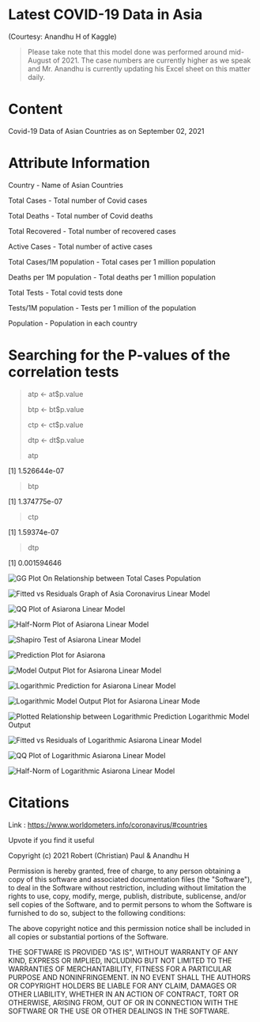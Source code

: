 # Latest COVID-19 Data in Asia
(Courtesy: Anandhu H of Kaggle)

>Please take note that this model done was performed around mid-August of 2021. The case numbers are currently higher as we speak and Mr. Anandhu is currently updating his Excel sheet on this matter daily.

# Content
Covid-19 Data of Asian Countries as on September 02, 2021

# Attribute Information

Country - Name of Asian Countries

Total Cases - Total number of Covid cases

Total Deaths - Total number of Covid deaths

Total Recovered - Total number of recovered cases

Active Cases - Total number of active cases

Total Cases/1M population - Total cases per 1 million population

Deaths per 1M population - Total deaths per 1 million population

Total Tests - Total covid tests done

Tests/1M population - Tests per 1 million of the population

Population - Population in each country

# Searching for the P-values of the correlation tests
> atp <- at$p.value
> 
> btp <- bt$p.value
> 
> ctp <- ct$p.value
> 
> dtp <- dt$p.value
> 
> atp
> 
[1] 1.526644e-07

> btp
> 
[1] 1.374775e-07

> ctp
> 
[1] 1.59374e-07

> dtp
> 
[1] 0.001594646

![GG Plot On Relationship between Total Cases   Population](https://user-images.githubusercontent.com/87962854/132267208-79d1c98a-edeb-4921-b21f-5e02856354d3.png)

![Fitted vs  Residuals Graph of Asia Coronavirus Linear Model](https://user-images.githubusercontent.com/87962854/132267137-0d1bfe58-2049-4331-a5ed-81df15586032.png)

![QQ Plot of Asiarona Linear Model](https://user-images.githubusercontent.com/87962854/132267239-103ed02b-c979-4c4b-8d15-38e48f80a16a.png)

![Half-Norm Plot of Asiarona Linear Model](https://user-images.githubusercontent.com/87962854/132267674-e43a5fea-7969-4bf7-92f8-260acfd56b54.png)

![Shapiro Test of Asiarona Linear Model](https://user-images.githubusercontent.com/87962854/132267712-54b9f2b7-d776-42b8-9713-80c70a91adfc.png)

![Prediction Plot for Asiarona](https://user-images.githubusercontent.com/87962854/132267741-f1f472a6-bb5e-4dd2-966e-efc0f2e99459.png)

![Model Output Plot for Asiarona Linear Model](https://user-images.githubusercontent.com/87962854/132267756-a6986a98-dff6-447f-b2b5-225f89ab204a.png)

![Logarithmic Prediction for Asiarona Linear Model](https://user-images.githubusercontent.com/87962854/132267779-fe515ad5-a67b-4d05-a963-50dbac71e70a.png)

![Logarithmic Model Output Plot for Asiarona Linear Mode](https://user-images.githubusercontent.com/87962854/132267787-67c7e82d-08d9-44e8-80dd-4d07c67217bf.png)

![Plotted Relationship between Logarithmic Prediction   Logarithmic Model Output](https://user-images.githubusercontent.com/87962854/132267807-88f65401-3e31-4a84-8752-4994d8d830a2.png)

![Fitted vs  Residuals of Logarithmic Asiarona Linear Model](https://user-images.githubusercontent.com/87962854/132267825-5d67ec5e-72a6-43f0-9192-567f3c2dc7dd.png)

![QQ Plot of Logarithmic Asiarona Linear Model](https://user-images.githubusercontent.com/87962854/132267856-f26a3344-38a3-4212-84d2-b843b1f8a553.png)

![Half-Norm of Logarithmic Asiarona Linear Model](https://user-images.githubusercontent.com/87962854/132267916-d9adee2f-2790-4adb-b152-c5a9ec778d8a.png)


# Citations

Link : https://www.worldometers.info/coronavirus/#countries

Upvote if you find it useful

Copyright (c) 2021 Robert (Christian) Paul & Anandhu H

Permission is hereby granted, free of charge, to any person obtaining a copy
of this software and associated documentation files (the "Software"), to deal
in the Software without restriction, including without limitation the rights
to use, copy, modify, merge, publish, distribute, sublicense, and/or sell
copies of the Software, and to permit persons to whom the Software is
furnished to do so, subject to the following conditions:

The above copyright notice and this permission notice shall be included in all
copies or substantial portions of the Software.

THE SOFTWARE IS PROVIDED "AS IS", WITHOUT WARRANTY OF ANY KIND, EXPRESS OR
IMPLIED, INCLUDING BUT NOT LIMITED TO THE WARRANTIES OF MERCHANTABILITY,
FITNESS FOR A PARTICULAR PURPOSE AND NONINFRINGEMENT. IN NO EVENT SHALL THE
AUTHORS OR COPYRIGHT HOLDERS BE LIABLE FOR ANY CLAIM, DAMAGES OR OTHER
LIABILITY, WHETHER IN AN ACTION OF CONTRACT, TORT OR OTHERWISE, ARISING FROM,
OUT OF OR IN CONNECTION WITH THE SOFTWARE OR THE USE OR OTHER DEALINGS IN THE
SOFTWARE.
